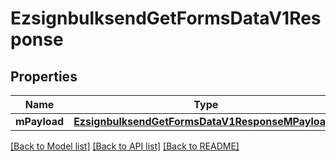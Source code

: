 # EzsignbulksendGetFormsDataV1Response

## Properties
Name | Type | Description | Notes
------------ | ------------- | ------------- | -------------
**mPayload** | [**EzsignbulksendGetFormsDataV1ResponseMPayload***](EzsignbulksendGetFormsDataV1ResponseMPayload.md) |  | 

[[Back to Model list]](../README.md#documentation-for-models) [[Back to API list]](../README.md#documentation-for-api-endpoints) [[Back to README]](../README.md)



